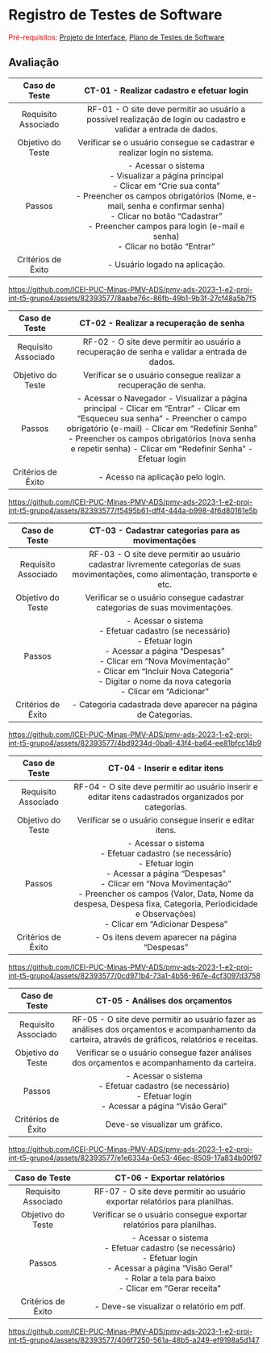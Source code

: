 # Registro de Testes de Software

<span style="color:red">Pré-requisitos: <a href="3-Projeto de Interface.md"> Projeto de Interface</a></span>, <a href="8-Plano de Testes de Software.md"> Plano de Testes de Software</a>

## Avaliação

| **Caso de Teste** 	| **CT-01 - Realizar cadastro e efetuar login** 	|
|:---:	|:---:	|
|	Requisito Associado 	| RF-01 - O site deve permitir ao usuário a possível realização de login ou cadastro e validar a entrada de dados. |
| Objetivo do Teste 	| Verificar se o usuário consegue se cadastrar e realizar login no sistema. |
| Passos 	| - Acessar o sistema <br> - Visualizar a página principal<br> - Clicar em “Crie sua conta”<br> - Preencher os campos obrigatórios (Nome, e-mail, senha e confirmar senha)<br> - Clicar no botão “Cadastrar”<br> - Preencher campos para login (e-mail e senha)<br> - Clicar no botão “Entrar” | - O cadastro foi realizado com sucesso. |
|Critérios de Êxito| - Usuário logado na aplicação.|

https://github.com/ICEI-PUC-Minas-PMV-ADS/pmv-ads-2023-1-e2-proj-int-t5-grupo4/assets/82393577/8aabe76c-86fb-49b1-9b3f-27cf48a5b7f5


| **Caso de Teste** 	| **CT-02 - Realizar a recuperação de senha** 	|
|:---:	|:---:	|
|	Requisito Associado 	| RF-02 - O site deve permitir ao usuário a recuperação de senha e validar a entrada de dados. |
| Objetivo do Teste 	| Verificar se o usuário consegue realizar a recuperação de senha. |
| Passos 	| - Acessar o Navegador - Visualizar a página principal - Clicar em “Entrar” - Clicar em “Esqueceu sua senha” - Preencher o campo obrigatório (e-mail) - Clicar em “Redefinir Senha” - Preencher os campos obrigatórios (nova senha e repetir senha) - Clicar em “Redefinir Senha” - Efetuar login | - O cadastro foi realizado com sucesso. |
|Critérios de Êxito| - Acesso na aplicação pelo login.|

https://github.com/ICEI-PUC-Minas-PMV-ADS/pmv-ads-2023-1-e2-proj-int-t5-grupo4/assets/82393577/f5495b61-dff4-444a-b998-4f6d80161e5b


 | **Caso de Teste** 	| **CT-03 - Cadastrar categorias para as movimentações** 	|
|:---:	|:---:	|
|	Requisito Associado 	| RF-03 - O site deve permitir ao usuário cadastrar livremente categorias de suas movimentações, como alimentação, transporte e etc. |
| Objetivo do Teste 	| Verificar se o usuário consegue cadastrar categorias de suas movimentações. |
| Passos 	| - Acessar o sistema<br> - Efetuar cadastro (se necessário)<br> - Efetuar login<br> - Acessar a página “Despesas”<br> - Clicar em “Nova Movimentação” <br>- Clicar em “Incluir Nova Categoria” <br>- Digitar o nome da nova categoria <br>- Clicar em “Adicionar”|
|Critérios de Êxito| - Categoria cadastrada deve aparecer na página de Categorias.|

https://github.com/ICEI-PUC-Minas-PMV-ADS/pmv-ads-2023-1-e2-proj-int-t5-grupo4/assets/82393577/4bd9234d-0ba6-43f4-ba64-ee81bfcc14b9


| **Caso de Teste** 	| **CT-04 - Inserir e editar itens** 	|
|:---:	|:---:	|
|	Requisito Associado 	| RF-04 - O site deve permitir ao usuário inserir e editar itens cadastrados organizados por categorias. |
| Objetivo do Teste 	| Verificar se o usuário consegue inserir e editar itens. |
| Passos 	| - Acessar o sistema<br> - Efetuar cadastro (se necessário)<br> - Efetuar login<br> - Acessar a página “Despesas”<br> - Clicar em “Nova Movimentação”<br> - Preencher os campos (Valor, Data, Nome da despesa, Despesa fixa, Categoria, Periodicidade e Observações)<br> - Clicar em “Adicionar Despesa” |
|Critérios de Êxito| - Os itens devem aparecer na página “Despesas” |

https://github.com/ICEI-PUC-Minas-PMV-ADS/pmv-ads-2023-1-e2-proj-int-t5-grupo4/assets/82393577/0cd971b4-73a1-4b56-967e-4cf3097d3758


| **Caso de Teste** 	| **CT-05 - Análises dos orçamentos** 	|
|:---:	|:---:	|
|	Requisito Associado 	| RF-05 - O site deve permitir ao usuário fazer as análises dos orçamentos e acompanhamento da carteira, através de gráficos, relatórios e receitas. |
| Objetivo do Teste 	| Verificar se o usuário consegue fazer análises dos orçamentos e acompanhamento da carteira. |
| Passos 	| - Acessar o sistema<br> - Efetuar cadastro (se necessário)<br> - Efetuar login<br> - Acessar a página “Visão Geral”<br> |
|Critérios de Êxito| Deve-se visualizar um gráfico. |

https://github.com/ICEI-PUC-Minas-PMV-ADS/pmv-ads-2023-1-e2-proj-int-t5-grupo4/assets/82393577/e1e6334a-0e53-46ec-8509-17a834b00f97


| **Caso de Teste** 	| **CT-06 - Exportar relatórios** 	|
|:---:	|:---:	|
|	Requisito Associado 	| RF-07 - O site deve permitir ao usuário exportar relatórios para planilhas. |
| Objetivo do Teste 	| Verificar se o usuário consegue exportar relatórios para planilhas. |
| Passos 	| - Acessar o sistema<br> - Efetuar cadastro (se necessário)<br> - Efetuar login<br> - Acessar a página “Visão Geral”<br> - Rolar a tela para baixo<br> - Clicar em “Gerar receita" |
|Critérios de Êxito| - Deve-se visualizar o relatório em pdf. |

https://github.com/ICEI-PUC-Minas-PMV-ADS/pmv-ads-2023-1-e2-proj-int-t5-grupo4/assets/82393577/406f7250-561a-48b5-a249-ef9198a5d147
